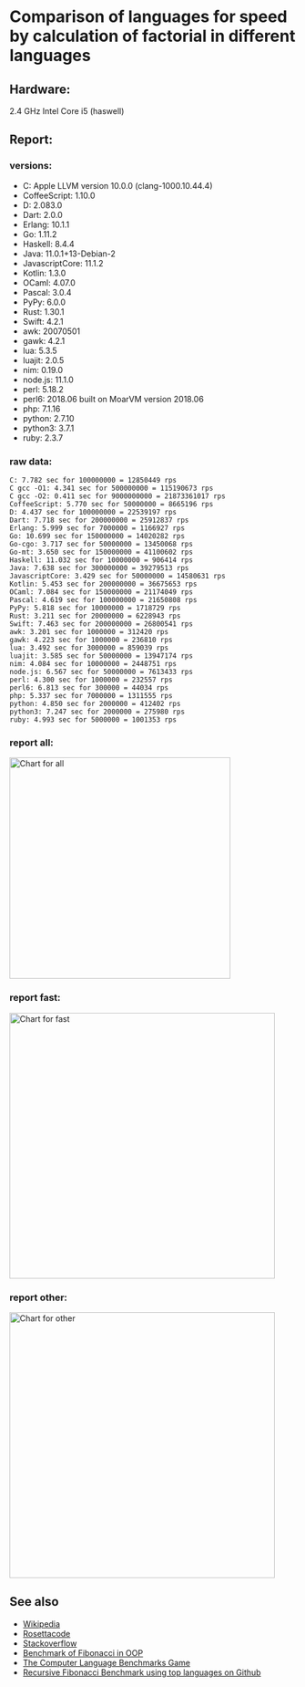Comparison of languages for speed by calculation of factorial in different languages
====================================================================================

Hardware:
---------
2.4 GHz Intel Core i5 (haswell)

Report:
-------
### versions:

  * C: Apple LLVM version 10.0.0 (clang-1000.10.44.4)
  * CoffeeScript: 1.10.0
  * D: 2.083.0
  * Dart: 2.0.0
  * Erlang: 10.1.1
  * Go: 1.11.2
  * Haskell: 8.4.4
  * Java: 11.0.1+13-Debian-2
  * JavascriptCore: 11.1.2
  * Kotlin: 1.3.0
  * OCaml: 4.07.0
  * Pascal: 3.0.4
  * PyPy: 6.0.0
  * Rust: 1.30.1
  * Swift: 4.2.1
  * awk: 20070501
  * gawk: 4.2.1
  * lua: 5.3.5
  * luajit: 2.0.5
  * nim: 0.19.0
  * node.js: 11.1.0
  * perl: 5.18.2
  * perl6: 2018.06 built on MoarVM version 2018.06
  * php: 7.1.16
  * python: 2.7.10
  * python3: 3.7.1
  * ruby: 2.3.7


### raw data:

    C: 7.782 sec for 100000000 = 12850449 rps
    C gcc -O1: 4.341 sec for 500000000 = 115190673 rps
    C gcc -O2: 0.411 sec for 9000000000 = 21873361017 rps
    CoffeeScript: 5.770 sec for 50000000 = 8665196 rps
    D: 4.437 sec for 100000000 = 22539197 rps
    Dart: 7.718 sec for 200000000 = 25912837 rps
    Erlang: 5.999 sec for 7000000 = 1166927 rps
    Go: 10.699 sec for 150000000 = 14020282 rps
    Go-cgo: 3.717 sec for 50000000 = 13450068 rps
    Go-mt: 3.650 sec for 150000000 = 41100602 rps
    Haskell: 11.032 sec for 10000000 = 906414 rps
    Java: 7.638 sec for 300000000 = 39279513 rps
    JavascriptCore: 3.429 sec for 50000000 = 14580631 rps
    Kotlin: 5.453 sec for 200000000 = 36675653 rps
    OCaml: 7.084 sec for 150000000 = 21174049 rps
    Pascal: 4.619 sec for 100000000 = 21650808 rps
    PyPy: 5.818 sec for 10000000 = 1718729 rps
    Rust: 3.211 sec for 20000000 = 6228943 rps
    Swift: 7.463 sec for 200000000 = 26800541 rps
    awk: 3.201 sec for 1000000 = 312420 rps
    gawk: 4.223 sec for 1000000 = 236810 rps
    lua: 3.492 sec for 3000000 = 859039 rps
    luajit: 3.585 sec for 50000000 = 13947174 rps
    nim: 4.084 sec for 10000000 = 2448751 rps
    node.js: 6.567 sec for 50000000 = 7613433 rps
    perl: 4.300 sec for 1000000 = 232557 rps
    perl6: 6.813 sec for 300000 = 44034 rps
    php: 5.337 sec for 7000000 = 1311555 rps
    python: 4.850 sec for 2000000 = 412402 rps
    python3: 7.247 sec for 2000000 = 275980 rps
    ruby: 4.993 sec for 5000000 = 1001353 rps


### report all:

<img alt="Chart for all" width="388" src="https://chart.googleapis.com/chart?cht=bhs&chs=582x515&chd=t%3A115190673%2C41100601%2C39279513%2C36675652%2C26800541%2C25912837%2C22539197%2C21650807%2C21174049%2C14580631%2C14020282%2C13947173%2C13450068%2C12850449%2C8665196%2C7613432%2C6228942%2C2448750%2C1718729%2C1311555%2C1166926%2C1001353%2C906414%2C859038%2C412402%2C312420%2C275979%2C236810%2C232556&chco=4d89f9&chbh=12&chds=0,115190673.278427&chxt=x,y,r&chxl=1%3A%7Cperl%7Cgawk%7Cpython3%7Cawk%7Cpython%7Clua%7CHaskell%7Cruby%7CErlang%7Cphp%7CPyPy%7Cnim%7CRust%7Cnode.js%7CCoffeeScript%7CC%7CGo-cgo%7Cluajit%7CGo%7CJavascriptCore%7COCaml%7CPascal%7CD%7CDart%7CSwift%7CKotlin%7CJava%7CGo-mt%7CC%20gcc%20-O1%7C2%3A%7C232556%20rps%7C236810%20rps%7C275979%20rps%7C312420%20rps%7C412402%20rps%7C859038%20rps%7C906414%20rps%7C1001353%20rps%7C1166926%20rps%7C1311555%20rps%7C1718729%20rps%7C2448750%20rps%7C6228942%20rps%7C7613432%20rps%7C8665196%20rps%7C12850449%20rps%7C13450068%20rps%7C13947173%20rps%7C14020282%20rps%7C14580631%20rps%7C21174049%20rps%7C21650807%20rps%7C22539197%20rps%7C25912837%20rps%7C26800541%20rps%7C36675652%20rps%7C39279513%20rps%7C41100601%20rps%7C115190673%20rps%7C0%3A%7C0%20%25%7C10%20%25%7C20%20%25%7C30%20%25%7C40%20%25%7C50%20%25%7C60%20%25%7C70%20%25%7C80%20%25%7C90%20%25%7C100%20%25">

### report fast:

<img alt="Chart for fast" width="466" src="https://chart.googleapis.com/chart?cht=bhs&chs=700x328&chd=t%3A115190673%2C41100601%2C39279513%2C36675652%2C26800541%2C25912837%2C22539197%2C21650807%2C21174049%2C14580631%2C14020282%2C13947173%2C13450068%2C12850449%2C8665196%2C7613432%2C6228942%2C2448750&chco=4d89f9&chbh=12&chds=0,115190673.278427&chxt=x,y,r&chxl=1%3A%7Cnim%7CRust%7Cnode.js%7CCoffeeScript%7CC%7CGo-cgo%7Cluajit%7CGo%7CJavascriptCore%7COCaml%7CPascal%7CD%7CDart%7CSwift%7CKotlin%7CJava%7CGo-mt%7CC%20gcc%20-O1%7C2%3A%7C2448750%20rps%7C6228942%20rps%7C7613432%20rps%7C8665196%20rps%7C12850449%20rps%7C13450068%20rps%7C13947173%20rps%7C14020282%20rps%7C14580631%20rps%7C21174049%20rps%7C21650807%20rps%7C22539197%20rps%7C25912837%20rps%7C26800541%20rps%7C36675652%20rps%7C39279513%20rps%7C41100601%20rps%7C115190673%20rps%7C0%3A%7C0%20%25%7C10%20%25%7C20%20%25%7C30%20%25%7C40%20%25%7C50%20%25%7C60%20%25%7C70%20%25%7C80%20%25%7C90%20%25%7C100%20%25">

### report other:

<img alt="Chart for other" width="466" src="https://chart.googleapis.com/chart?cht=bhs&chs=700x209&chd=t%3A1718729%2C1311555%2C1166926%2C1001353%2C906414%2C859038%2C412402%2C312420%2C275979%2C236810%2C232556&chco=4d89f9&chbh=12&chds=0,1718729.2382879&chxt=x,y,r&chxl=1%3A%7Cperl%7Cgawk%7Cpython3%7Cawk%7Cpython%7Clua%7CHaskell%7Cruby%7CErlang%7Cphp%7CPyPy%7C2%3A%7C232556%20rps%7C236810%20rps%7C275979%20rps%7C312420%20rps%7C412402%20rps%7C859038%20rps%7C906414%20rps%7C1001353%20rps%7C1166926%20rps%7C1311555%20rps%7C1718729%20rps%7C0%3A%7C0%20%25%7C10%20%25%7C20%20%25%7C30%20%25%7C40%20%25%7C50%20%25%7C60%20%25%7C70%20%25%7C80%20%25%7C90%20%25%7C100%20%25">



See also
--------

  * [Wikipedia](http://en.wikipedia.org/wiki/Factorial)
  * [Rosettacode](http://rosettacode.org/wiki/Factorial)
  * [Stackoverflow](http://stackoverflow.com/questions/23930/factorial-algorithms-in-different-languages)
  * [Benchmark of Fibonacci in OOP](https://github.com/Balancer/benchmarks-fib-obj)
  * [The Computer Language Benchmarks Game](http://benchmarksgame.alioth.debian.org)
  * [Recursive Fibonacci Benchmark using top languages on Github](https://github.com/drujensen/fib)
